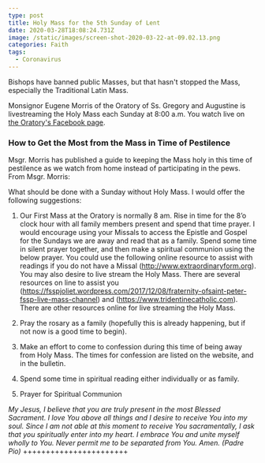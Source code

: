 ```yaml
---
type: post
title: Holy Mass for the 5th Sunday of Lent
date: 2020-03-28T18:08:24.731Z
image: /static/images/screen-shot-2020-03-22-at-09.02.13.png
categories: Faith
tags:
  - Coronavirus
---
```

Bishops have banned public Masses, but that hasn't stopped the Mass, especially the Traditional Latin Mass.

Monsignor Eugene Morris of the Oratory of Ss. Gregory and Augustine is livestreaming the Holy Mass each Sunday at 8:00 a.m. You watch live on [the Oratory's Facebook page](https://www.facebook.com/OratorySsGregoryAugustine/). 

### How to Get the Most from the Mass in Time of Pestilence

Msgr. Morris has published a guide to keeping the Mass holy in this time of pestilence as we watch from home instead of participating in the pews. From Msgr. Morris:

What should be done with a Sunday without Holy Mass.
I would offer the following suggestions:

1. Our First Mass at the Oratory is normally 8 am. Rise in time for the 8’o clock hour with all family members present and spend that time prayer. I would encourage using your Missals to access the Epistle and Gospel for the Sundays we are away and read that as a family. Spend some time in silent prayer together, and then make a spiritual communion using the below prayer. You could
use the following online resource to assist with readings if you do not have a Missal (http://www.extraordinaryform.org). You
may also desire to live stream the Holy Mass. There are several resources on line to assist you (https://fsspjoliet.wordpress.com/2017/12/08/fraternity-ofsaint-peter-fssp-live-mass-channel) and (https://www.tridentinecatholic.com). There are other resources online for live streaming the Holy Mass.

2. Pray the rosary as a family (hopefully this is already happening, but if not now is a good time to begin).

3. Make an effort to come to confession during this time of being away from Holy Mass. The times for confession are listed on the website, and in the bulletin.

4. Spend some time in spiritual reading either individually or as family.

5. Prayer for Spiritual Communion

*My Jesus,
I believe that you are truly present
in the most Blessed Sacrament.
I love You above all things
and I desire to receive You into my soul.
Since I am not able at this moment
to receive You sacramentally,
I ask that you spiritually enter into my heart.
I embrace You and unite myself wholly to You.
Never permit me to be separated from You.
Amen. (Padre Pio)*
+++++++++++++++++++++++ 